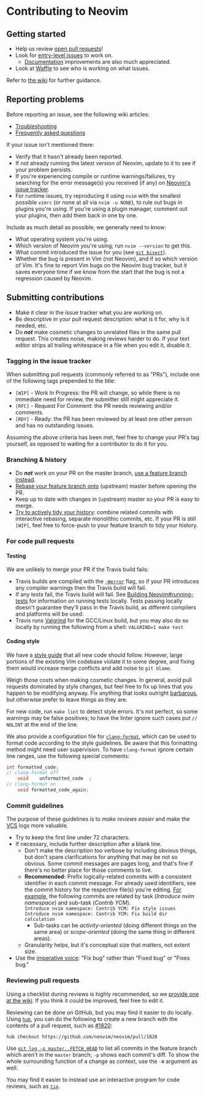 # Contributing to Neovim

## Getting started

- Help us review [open pull requests](https://github.com/neovim/neovim/pulls)!
- Look for [entry-level issues][entry-level] to work on.
    - [Documentation](https://github.com/neovim/neovim/labels/documentation)
      improvements are also much appreciated.
- Look at [Waffle][waffle] to see who is working on what issues.

Refer to [the wiki][wiki-contributing] for further guidance.

## Reporting problems

Before reporting an issue, see the following wiki articles:

- [Troubleshooting][wiki-troubleshooting]
- [Frequently asked questions][wiki-faq]

If your issue isn't mentioned there:

- Verify that it hasn't already been reported.
- If not already running the latest version of Neovim, update to it to see if
  your problem persists.
- If you're experiencing compile or runtime warnings/failures, try searching for
  the error message(s) you received (if any) on [Neovim's issue tracker][github-issues].
- For runtime issues, try reproducing it using `nvim` with the smallest
  possible `vimrc` (or none at all via `nvim -u NONE`), to rule out bugs in
  plugins you're using. If you're using a plugin manager, comment out your
  plugins, then add them back in one by one.

Include as much detail as possible; we generally need to know:

- What operating system you're using.
- Which version of Neovim you're using; run `nvim --version` to get this.
- What commit introduced the issue for you (see [`git bisect`][git-bisect]).
- Whether the bug is present in Vim (not Neovim), and if so which version of
  Vim. It's fine to report Vim bugs on the Neovim bug tracker, but it saves
  everyone time if we know from the start that the bug is not a regression
  caused by Neovim.

## Submitting contributions

- Make it clear in the issue tracker what you are working on.
- Be descriptive in your pull request description: what is it for, why is it
  needed, etc.
- Do ***not*** make cosmetic changes to unrelated files in the same pull
  request. This creates noise, making reviews harder to do. If your text
  editor strips all trailing whitespace in a file when you edit it, disable
  it.

### Tagging in the issue tracker

When submitting pull requests (commonly referred to as "PRs"), include one of
the following tags prepended to the title:

- `[WIP]` - Work In Progress: the PR will change, so while there is no
  immediate need for review, the submitter still might appreciate it.
- `[RFC]` - Request For Comment: the PR needs reviewing and/or comments.
- `[RDY]` - Ready: the PR has been reviewed by at least one other person and
  has no outstanding issues.

Assuming the above criteria has been met, feel free to change your PR's tag
yourself, as opposed to waiting for a contributor to do it for you.

### Branching & history

- Do ***not*** work on your PR on the master branch, [use a feature branch
  instead][git-feature-branch].
- [Rebase your feature branch onto][git-rebasing] (upstream) master before
  opening the PR.
- Keep up to date with changes in (upstream) master so your PR is easy to
  merge.
- [Try to actively tidy your history][git-history-rewriting]: combine related
  commits with interactive rebasing, separate monolithic commits, etc. If your
  PR is still `[WIP]`, feel free to force-push to your feature branch to tidy
  your history.

### For code pull requests

#### Testing

We are unlikely to merge your PR if the Travis build fails:

- Travis builds are compiled with the [`-Werror`][gcc-warnings] flag, so if
  your PR introduces any compiler warnings then the Travis build will fail.
- If any tests fail, the Travis build will fail.
  See [Building Neovim#running-tests][wiki-building-running-tests] for
  information on running tests locally.
  Tests passing locally doesn't guarantee they'll pass in the Travis
  build, as different compilers and platforms will be used.
- Travis runs [Valgrind][valgrind] for the GCC/Linux build, but you may also
  do so locally by running the following from a shell: `VALGRIND=1 make test`

#### Coding style

We have a [style guide][style-guide] that all new code should follow.
However, large portions of the existing Vim codebase violate it to some
degree, and fixing them would increase merge conflicts and add noise to `git
blame`.

Weigh those costs when making cosmetic changes. In general, avoid pull
requests dominated by style changes, but feel free to fix up lines that you
happen to be modifying anyway. Fix anything that looks outright
[barbarous](http://www.orwell.ru/library/essays/politics/english/e_polit), but
otherwise prefer to leave things as they are.

For new code, run `make lint` to detect style errors. It's not perfect, so
some warnings may be false positives;  to have the linter ignore such cases
put `// NOLINT` at the end of the line.

We also provide a configuration file for [`clang-format`][clang-format], which
can be used to format code according to the style guidelines. Be aware that
this formatting method might need user supervision. To have `clang-format`
ignore certain line ranges, use the following special comments:

```c
int formatted_code;
// clang-format off
    void    unformatted_code  ;
// clang-format on
    void formatted_code_again;
```

### Commit guidelines

The purpose of these guidelines is to *make reviews easier* and make the
[VCS][vcs] logs more valuable.

- Try to keep the first line under 72 characters.
- If necessary, include further description after a blank line.
    - Don't make the description too verbose by including obvious things, but
      don't spare clarifications for anything that may be not so obvious.
      Some commit messages are pages long, and that's fine if there's no
      better place for those comments to live.
    - **Recommended:** Prefix logically-related commits with a consistent
      identifier in each commit message. For already used identifiers, see the
      commit history for the respective file(s) you're editing.
      [For example](https://github.com/neovim/neovim/commits?author=elmart),
      the following commits are related by task (*Introduce nvim namespace*) and
      sub-task (*Contrib YCM*).
      <br/> `Introduce nvim namespace: Contrib YCM: Fix style issues`
      <br/> `Introduce nvim namespace: Contrib YCM: Fix build dir calculation`
        - Sub-tasks can be *activity-oriented* (doing different things on the same area)
          or *scope-oriented* (doing the same thing in different areas).
    - Granularity helps, but it's conceptual size that matters, not extent size.
- Use the [imperative voice][imperative]: "Fix bug" rather than "Fixed bug" or "Fixes bug."

### Reviewing pull requests

Using a checklist during reviews is highly recommended, so we [provide one at
the wiki][wiki-review-checklist]. If you think it could be improved, feel free
to edit it.

Reviewing can be done on GitHub, but you may find it easier to do locally.
Using [`hub`][hub], you can do the following to create a new branch with the
contents of a pull request, such as [#1820][github-pr-1820]:

    hub checkout https://github.com/neovim/neovim/pull/1820

Use [`git log -p master..FETCH_HEAD`][git-history-filtering] to list all
commits in the feature branch which aren't in the `master` branch; `-p`
shows each commit's diff. To show the whole surrounding function of a change
as context, use the `-W` argument as well.

You may find it easier to instead use an interactive program for code reviews,
such as [`tig`][tig].

[clang-format]: http://clang.llvm.org/docs/ClangFormat.html
[entry-level]: https://github.com/neovim/neovim/issues?labels=entry-level&state=open
[gcc-warnings]: https://gcc.gnu.org/onlinedocs/gcc/Warning-Options.html
[git-bisect]: http://git-scm.com/book/tr/v2/Git-Tools-Debugging-with-Git
[git-feature-branch]: https://www.atlassian.com/git/tutorials/comparing-workflows
[git-history-filtering]: https://www.atlassian.com/git/tutorials/git-log/filtering-the-commit-history
[git-history-rewriting]: http://git-scm.com/book/en/v2/Git-Tools-Rewriting-History
[git-rebasing]: http://git-scm.com/book/en/v2/Git-Branching-Rebasing
[github-issues]: https://github.com/neovim/neovim/issues
[github-pr-1820]: https://github.com/neovim/neovim/pull/1820
[hub]: https://hub.github.com/
[imperative]: http://tbaggery.com/2008/04/19/a-note-about-git-commit-messages.html
[style-guide]: http://neovim.io/develop/style-guide.xml
[tig]: https://github.com/jonas/tig
[valgrind]: http://valgrind.org/
[vcs]: https://en.wikipedia.org/wiki/Revision_control
[waffle]: https://waffle.io/neovim/neovim
[wiki-building-running-tests]: https://github.com/neovim/neovim/wiki/Building-Neovim#running-tests
[wiki-contributing]: https://github.com/neovim/neovim/wiki/Contributing
[wiki-faq]: https://github.com/neovim/neovim/wiki/FAQ
[wiki-review-checklist]: https://github.com/neovim/neovim/wiki/Code-review-checklist
[wiki-troubleshooting]: https://github.com/neovim/neovim/wiki/Troubleshooting
